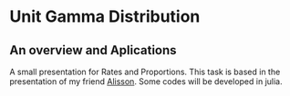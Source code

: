 # Unit Gamma Distribution
## An overview and Aplications
A small presentation for Rates and Proportions. This task is based in the presentation of my friend [Alisson](https://github.com/AlissonRP).
Some codes will be developed in julia.
